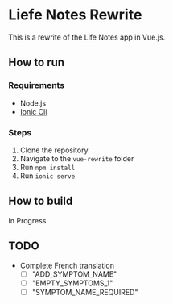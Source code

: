 # Liefe Notes Rewrite

This is a rewrite of the Life Notes app in Vue.js.

## How to run

### Requirements

- Node.js
- [Ionic Cli](https://ionicframework.com/docs/intro/cli)

### Steps

1. Clone the repository
2. Navigate to the `vue-rewrite` folder
3. Run `npm install`
4. Run `ionic serve`

## How to build

In Progress

## TODO

- Complete French translation
  - [ ] "ADD_SYMPTOM_NAME"
  - [ ] "EMPTY_SYMPTOMS_1"
  - [ ] "SYMPTOM_NAME_REQUIRED"
